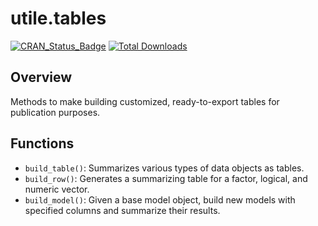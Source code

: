 # utile.tables
[![CRAN_Status_Badge](https://www.r-pkg.org/badges/version/utile.tables)](https://CRAN.R-project.org/package=utile.tables)
[![Total Downloads](https://cranlogs.r-pkg.org/badges/grand-total/utile.tables)](https://CRAN.R-project.org/package=utile.tables)

## Overview
Methods to make building customized, ready-to-export tables for publication purposes.

## Functions
- `build_table()`: Summarizes various types of data objects as tables.
- `build_row()`: Generates a summarizing table for a factor, logical, and numeric vector.
- `build_model()`: Given a base model object, build new models with specified columns and summarize their results.
